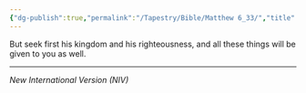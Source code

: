 ```yaml
---
{"dg-publish":true,"permalink":"/Tapestry/Bible/Matthew 6_33/","title":"Matthew 6:33","hide":true,"tags":["bible"],"dgHomeLink":true,"dgShowLocalGraph":true,"dgEnableSearch":true}
---
```



But seek first his kingdom and his righteousness, and all these things will be given to you as well.

---
*New International Version (NIV)*